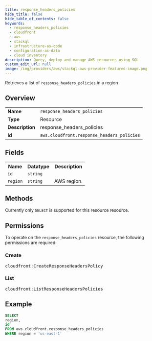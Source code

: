 ```yaml
---
title: response_headers_policies
hide_title: false
hide_table_of_contents: false
keywords:
  - response_headers_policies
  - cloudfront
  - aws
  - stackql
  - infrastructure-as-code
  - configuration-as-data
  - cloud inventory
description: Query, deploy and manage AWS resources using SQL
custom_edit_url: null
image: /img/providers/aws/stackql-aws-provider-featured-image.png
---
```

Retrieves a list of <code>response_headers_policies</code> in a region

## Overview
<table><tbody>
<tr><td><b>Name</b></td><td><code>response_headers_policies</code></td></tr>
<tr><td><b>Type</b></td><td>Resource</td></tr>
<tr><td><b>Description</b></td><td>response_headers_policies</td></tr>
<tr><td><b>Id</b></td><td><code>aws.cloudfront.response_headers_policies</code></td></tr>
</tbody></table>

## Fields
<table><tbody>
<tr><th>Name</th><th>Datatype</th><th>Description</th></tr>
<tr><td><code>id</code></td><td><code>string</code></td><td></td></tr>
<tr><td><code>region</code></td><td><code>string</code></td><td>AWS region.</td></tr>

</tbody></table>

## Methods
Currently only <code>SELECT</code> is supported for this resource resource.

## Permissions

To operate on the <code>response_headers_policies</code> resource, the following permissions are required:

### Create
<pre>
cloudfront:CreateResponseHeadersPolicy</pre>

### List
<pre>
cloudfront:ListResponseHeadersPolicies</pre>


## Example
```sql
SELECT
region,
id
FROM aws.cloudfront.response_headers_policies
WHERE region = 'us-east-1'
```
